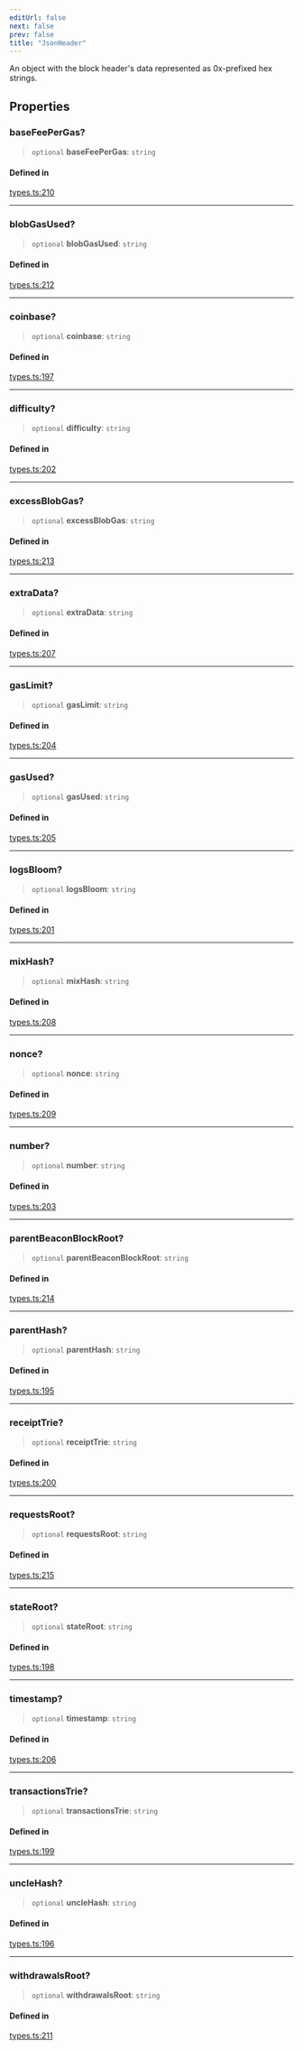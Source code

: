 ```yaml
---
editUrl: false
next: false
prev: false
title: "JsonHeader"
---
```


An object with the block header's data represented as 0x-prefixed hex strings.

## Properties

### baseFeePerGas?

> `optional` **baseFeePerGas**: `string`

#### Defined in

[types.ts:210](https://github.com/qbzzt/tevm-monorepo/blob/main/packages/block/src/types.ts#L210)

***

### blobGasUsed?

> `optional` **blobGasUsed**: `string`

#### Defined in

[types.ts:212](https://github.com/qbzzt/tevm-monorepo/blob/main/packages/block/src/types.ts#L212)

***

### coinbase?

> `optional` **coinbase**: `string`

#### Defined in

[types.ts:197](https://github.com/qbzzt/tevm-monorepo/blob/main/packages/block/src/types.ts#L197)

***

### difficulty?

> `optional` **difficulty**: `string`

#### Defined in

[types.ts:202](https://github.com/qbzzt/tevm-monorepo/blob/main/packages/block/src/types.ts#L202)

***

### excessBlobGas?

> `optional` **excessBlobGas**: `string`

#### Defined in

[types.ts:213](https://github.com/qbzzt/tevm-monorepo/blob/main/packages/block/src/types.ts#L213)

***

### extraData?

> `optional` **extraData**: `string`

#### Defined in

[types.ts:207](https://github.com/qbzzt/tevm-monorepo/blob/main/packages/block/src/types.ts#L207)

***

### gasLimit?

> `optional` **gasLimit**: `string`

#### Defined in

[types.ts:204](https://github.com/qbzzt/tevm-monorepo/blob/main/packages/block/src/types.ts#L204)

***

### gasUsed?

> `optional` **gasUsed**: `string`

#### Defined in

[types.ts:205](https://github.com/qbzzt/tevm-monorepo/blob/main/packages/block/src/types.ts#L205)

***

### logsBloom?

> `optional` **logsBloom**: `string`

#### Defined in

[types.ts:201](https://github.com/qbzzt/tevm-monorepo/blob/main/packages/block/src/types.ts#L201)

***

### mixHash?

> `optional` **mixHash**: `string`

#### Defined in

[types.ts:208](https://github.com/qbzzt/tevm-monorepo/blob/main/packages/block/src/types.ts#L208)

***

### nonce?

> `optional` **nonce**: `string`

#### Defined in

[types.ts:209](https://github.com/qbzzt/tevm-monorepo/blob/main/packages/block/src/types.ts#L209)

***

### number?

> `optional` **number**: `string`

#### Defined in

[types.ts:203](https://github.com/qbzzt/tevm-monorepo/blob/main/packages/block/src/types.ts#L203)

***

### parentBeaconBlockRoot?

> `optional` **parentBeaconBlockRoot**: `string`

#### Defined in

[types.ts:214](https://github.com/qbzzt/tevm-monorepo/blob/main/packages/block/src/types.ts#L214)

***

### parentHash?

> `optional` **parentHash**: `string`

#### Defined in

[types.ts:195](https://github.com/qbzzt/tevm-monorepo/blob/main/packages/block/src/types.ts#L195)

***

### receiptTrie?

> `optional` **receiptTrie**: `string`

#### Defined in

[types.ts:200](https://github.com/qbzzt/tevm-monorepo/blob/main/packages/block/src/types.ts#L200)

***

### requestsRoot?

> `optional` **requestsRoot**: `string`

#### Defined in

[types.ts:215](https://github.com/qbzzt/tevm-monorepo/blob/main/packages/block/src/types.ts#L215)

***

### stateRoot?

> `optional` **stateRoot**: `string`

#### Defined in

[types.ts:198](https://github.com/qbzzt/tevm-monorepo/blob/main/packages/block/src/types.ts#L198)

***

### timestamp?

> `optional` **timestamp**: `string`

#### Defined in

[types.ts:206](https://github.com/qbzzt/tevm-monorepo/blob/main/packages/block/src/types.ts#L206)

***

### transactionsTrie?

> `optional` **transactionsTrie**: `string`

#### Defined in

[types.ts:199](https://github.com/qbzzt/tevm-monorepo/blob/main/packages/block/src/types.ts#L199)

***

### uncleHash?

> `optional` **uncleHash**: `string`

#### Defined in

[types.ts:196](https://github.com/qbzzt/tevm-monorepo/blob/main/packages/block/src/types.ts#L196)

***

### withdrawalsRoot?

> `optional` **withdrawalsRoot**: `string`

#### Defined in

[types.ts:211](https://github.com/qbzzt/tevm-monorepo/blob/main/packages/block/src/types.ts#L211)
